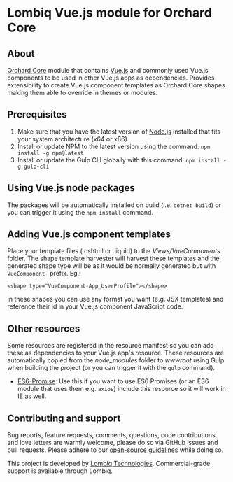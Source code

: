 # Lombiq Vue.js module for Orchard Core



## About

[Orchard Core](http://orchardproject.net/) module that contains [Vue.js](https://vuejs.org/) and commonly used Vue.js components to be used in other Vue.js apps as dependencies. Provides extensibility to create Vue.js component templates as Orchard Core shapes making them able to override in themes or modules.


## Prerequisites

1. Make sure that you have the latest version of [Node.js](https://nodejs.org/en/) installed that fits your system architecture (x64 or x86).
2. Install or update NPM to the latest version using the command: `npm install -g npm@latest`
3. Install or update the Gulp CLI globally with this command: `npm install -g gulp-cli`


## Using Vue.js node packages

The packages will be automatically installed on build (i.e. `dotnet build`) or you can trigger it using the `npm install` command.


## Adding Vue.js component templates

Place your template files (.cshtml or .liquid) to the *Views/VueComponents* folder. The shape template harvester will harvest these templates and the generated shape type will be as it would be normally generated but with `VueComponent-` prefix. Eg.:

    <shape type="VueComponent-App_UserProfile"></shape>

In these shapes you can use any format you want (e.g. JSX templates) and reference their id in your Vue.js component JavaScript code.


## Other resources

Some resources are registered in the resource manifest so you can add these as dependencies to your Vue.js app's resource. These resources are automatically copied from the *node_modules* folder to *wwwroot* using Gulp when building the project (or you can trigger it with the `gulp` command).

- [ES6-Promise](https://www.npmjs.com/package/es6-promise): Use this if you want to use ES6 Promises (or an ES6 module that uses them e.g. `axios`) include this resource so it will work in IE as well.


## Contributing and support

Bug reports, feature requests, comments, questions, code contributions, and love letters are warmly welcome, please do so via GitHub issues and pull requests. Please adhere to our [open-source guidelines](https://lombiq.com/open-source-guidelines) while doing so.

This project is developed by [Lombiq Technologies](https://lombiq.com/). Commercial-grade support is available through Lombiq.